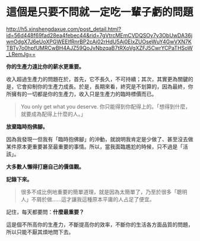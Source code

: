 # 這個是只要不問就一定吃一輩子虧的問題

http://h5.xinshengdaxue.com/post_detail.html?id=56d448f69fad28ea4febec44&rid=7gVtrcMEmCVDQSOy7y3ObUwDA36jwnOdgX7J6eUoXPGWEElfRnrBP2cAi02rHdU5Aj0ElxZUOseWuY4GwVXN7KTBTy7o0hpfUMRCwBH4AJZ59QoJvNbzqaB7tRXoVgXZFJ5CwrYCPaTHSoW_LRemJg==

**你的生產力遠比你的薪水更重要。**

收入超過生產力的問題在於，首先，它不長久，不可持續；其次，其實更為關鍵的是，它會抑制你的生產力成長。於是，長期來看，終究是不划算的，因為最終，你所擁有的一切都是你的生產力，收入只是生產力的臨時標價而已。

> You only get what you deserve. 你只能得到你配得上的。「想得到什麼，就要成為配得上什麼的人。」

**放棄臨時抱佛腳。**

因為我發現一但我有「臨時抱佛腳」的沖動，就說明我肯定是少做了、甚至沒去做某件原本更重要甚至最重要的事情。所以，當我面臨尷尬的時候，只不過是「活該」。

**大多數人懶得打磨自己的價值觀。**

**記錄下來。**

> 很多不成比例地重要的簡單道理，就是因為太簡單了，乃至於很多「聰明人」不屑於做……這才讓我這種原本平庸的人占足了便宜。

記住，每天都要問：**什麼最重要？**

這是個不所高你的生產力，不斷提高你的效率，不斷你的生活各方面品質的問題，所以只能不厭其煩地問下去。